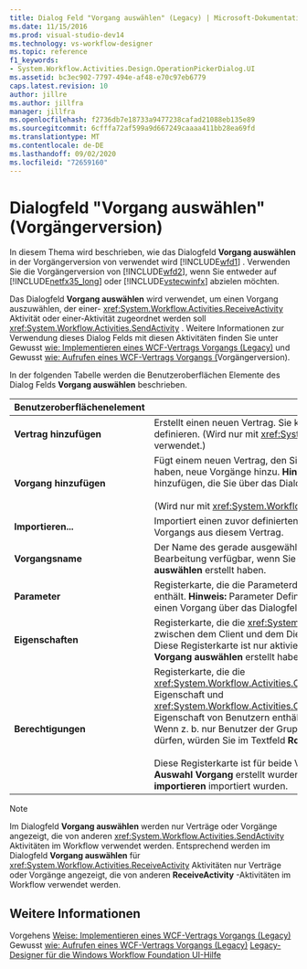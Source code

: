 ```yaml
---
title: Dialog Feld "Vorgang auswählen" (Legacy) | Microsoft-Dokumentation
ms.date: 11/15/2016
ms.prod: visual-studio-dev14
ms.technology: vs-workflow-designer
ms.topic: reference
f1_keywords:
- System.Workflow.Activities.Design.OperationPickerDialog.UI
ms.assetid: bc3ec902-7797-494e-af48-e70c97eb6779
caps.latest.revision: 10
author: jillre
ms.author: jillfra
manager: jillfra
ms.openlocfilehash: f2736db7e18733a9477238cafad21088eb135e89
ms.sourcegitcommit: 6cfffa72af599a9d667249caaaa411bb28ea69fd
ms.translationtype: MT
ms.contentlocale: de-DE
ms.lasthandoff: 09/02/2020
ms.locfileid: "72659160"
---
```

# <a name="choose-operation-dialog-box-legacy"></a>Dialogfeld "Vorgang auswählen" (Vorgängerversion)
In diesem Thema wird beschrieben, wie das Dialogfeld **Vorgang auswählen** in der Vorgängerversion von verwendet wird [!INCLUDE[wfd1](../includes/wfd1-md.md)] . Verwenden Sie die Vorgängerversion von [!INCLUDE[wfd2](../includes/wfd2-md.md)], wenn Sie entweder auf [!INCLUDE[netfx35_long](../includes/netfx35-long-md.md)] oder [!INCLUDE[vstecwinfx](../includes/vstecwinfx-md.md)] abzielen möchten.

 Das Dialogfeld **Vorgang auswählen** wird verwendet, um einen Vorgang auszuwählen, der einer- <xref:System.Workflow.Activities.ReceiveActivity> Aktivität oder einer-Aktivität zugeordnet werden soll <xref:System.Workflow.Activities.SendActivity> . Weitere Informationen zur Verwendung dieses Dialog Felds mit diesen Aktivitäten finden Sie unter Gewusst [wie: Implementieren eines WCF-Vertrags Vorgangs (Legacy)](../workflow-designer/how-to-implement-a-windows-communication-foundation-contract-operation-legacy.md) und Gewusst [wie: Aufrufen eines WCF-Vertrags Vorgangs (](../workflow-designer/how-to-invoke-a-windows-communication-foundation-contract-operation-legacy.md)Vorgängerversion).

 In der folgenden Tabelle werden die Benutzeroberflächen Elemente des Dialog Felds **Vorgang auswählen** beschrieben.

|Benutzeroberflächenelement|BESCHREIBUNG|
|----------------|-----------------|
|**Vertrag hinzufügen**|Erstellt einen neuen Vertrag. Sie können neue Vorgänge für diesen Vertrag definieren. (Wird nur mit <xref:System.Workflow.Activities.ReceiveActivity> verwendet.)|
|**Vorgang hinzufügen**|Fügt einem neuen Vertrag, den Sie im Dialogfeld **Vorgang auswählen** erstellt haben, neue Vorgänge hinzu. **Hinweis:**  Sie können neue Vorgänge nur zu Verträgen hinzufügen, die Sie über das Dialogfeld **Vorgang auswählen** erstellt haben. <br /><br /> (Wird nur mit <xref:System.Workflow.Activities.ReceiveActivity> verwendet.)|
|**Importieren...**|Importiert einen zuvor definierten Vertrag und ermöglicht Ihnen die Auswahl eines Vorgangs aus diesem Vertrag.|
|**Vorgangsname**|Der Name des gerade ausgewählten Vorgangs. Dieses Textfeld ist nur zur Bearbeitung verfügbar, wenn Sie einen Vorgang über das Dialogfeld **Vorgang auswählen** erstellt haben.|
|**Parameter**|Registerkarte, die die Parameterdefinitionen für den gerade ausgewählten Vorgang enthält. **Hinweis:**  Parameter Definitionen können nur geändert werden, wenn Sie einen Vorgang über das Dialogfeld **Vorgang auswählen** erstellt haben.|
|**Eigenschaften**|Registerkarte, die die <xref:System.Net.Security.ProtectionLevel>-Einstellungen für zwischen dem Client und dem Dienst gesendete Nachrichten enthält. **Hinweis:**  Diese Registerkarte ist nur aktiviert, wenn Sie einen Vorgang über das Dialogfeld **Vorgang auswählen** erstellt haben.|
|**Berechtigungen**|Registerkarte, die die <xref:System.Workflow.Activities.OperationInfoBase.PrincipalPermissionName%2A>-Eigenschaft und <xref:System.Workflow.Activities.OperationInfoBase.PrincipalPermissionRole%2A>-Eigenschaft von Benutzern enthält, die berechtigt sind, diesen Vorgang aufzurufen. Wenn z. b. nur Benutzer der Gruppe "Administratoren" diesen Vorgang anrufen dürfen, würden Sie im Textfeld **Rolle** "Administratoren" schreiben.<br /><br /> Diese Registerkarte ist für beide Vorgänge aktiviert, die über das Dialogfeld **Auswahl Vorgang** erstellt wurden, sowie durch Vorgänge, die über die Schaltfläche **importieren** importiert wurden.|

> [!NOTE]
> Im Dialogfeld **Vorgang auswählen** werden nur Verträge oder Vorgänge angezeigt, die von anderen <xref:System.Workflow.Activities.SendActivity> Aktivitäten im Workflow verwendet werden. Entsprechend werden im Dialogfeld **Vorgang auswählen** für <xref:System.Workflow.Activities.ReceiveActivity> Aktivitäten nur Verträge oder Vorgänge angezeigt, die von anderen **ReceiveActivity** -Aktivitäten im Workflow verwendet werden.

## <a name="see-also"></a>Weitere Informationen
 Vorgehens [Weise: Implementieren eines WCF-Vertrags Vorgangs (Legacy)](../workflow-designer/how-to-implement-a-windows-communication-foundation-contract-operation-legacy.md) Gewusst [wie: Aufrufen eines WCF-Vertrags Vorgangs (Legacy)](../workflow-designer/how-to-invoke-a-windows-communication-foundation-contract-operation-legacy.md) [Legacy-Designer für die Windows Workflow Foundation UI-Hilfe](../workflow-designer/legacy-designer-for-windows-workflow-foundation-ui-help.md)